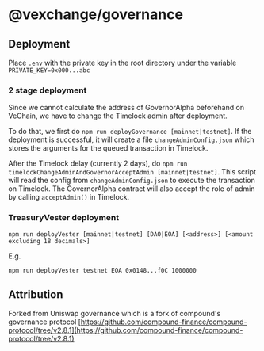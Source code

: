 # @vexchange/governance


## Deployment

Place `.env` with the private key in the root directory under the variable `PRIVATE_KEY=0x000...abc`

### 2 stage deployment

Since we cannot calculate the address of GovernorAlpha beforehand on VeChain, we have to change the Timelock admin after deployment. 

To do that, we first do `npm run deployGovernance [mainnet|testnet]`. If the deployment is successful, it will create a file `changeAdminConfig.json` which stores the arguments for the queued transaction in Timelock. 

After the Timelock delay (currently 2 days), do `npm run timelockChangeAdminAndGovernorAcceptAdmin [mainnet|testnet]`. This script will read the config from `changeAdminConfig.json` to execute the transaction on Timelock. The GovernorAlpha contract will also accept the role of admin by calling `acceptAdmin()` in Timelock.

### TreasuryVester deployment

```
npm run deployVester [mainnet|testnet] [DAO|EOA] [<address>] [<amount excluding 18 decimals>]
```
E.g.
```
npm run deployVester testnet EOA 0x0148...f0C 1000000
```

## Attribution

Forked from Uniswap governance which is a fork of compound's governance protocol
[https://github.com/compound-finance/compound-protocol/tree/v2.8.1](https://github.com/compound-finance/compound-protocol/tree/v2.8.1)
